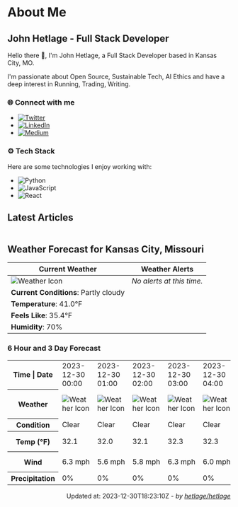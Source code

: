 # About Me

## John Hetlage - Full Stack Developer

Hello there 👋, I'm John Hetlage, a Full Stack Developer based in Kansas City, MO. 

I'm passionate about Open Source, Sustainable Tech, AI Ethics and have a deep interest in Running, Trading, Writing.

### 🌐 Connect with me
- [![Twitter](https://img.shields.io/badge/Twitter-1DA1F2?style=for-the-badge&logo=twitter&logoColor=white)](https://twitter.com/j_hetlage)
- [![LinkedIn](https://img.shields.io/badge/LinkedIn-0077B5?style=for-the-badge&logo=linkedin&logoColor=white)](https://linkedin.com/in/john-hetlage)
- [![Medium](https://img.shields.io/badge/Medium-12100E?style=for-the-badge&logo=medium&logoColor=white)](https://medium.com/@jhetlage)

### ⚙️ Tech Stack
Here are some technologies I enjoy working with:
- ![Python](https://img.shields.io/badge/-Python-05122A?style=flat&logo=Python)
- ![JavaScript](https://img.shields.io/badge/-JavaScript-05122A?style=flat&logo=JavaScript)
- ![React](https://img.shields.io/badge/-React-05122A?style=flat&logo=React)


## Latest Articles

<table>
  <tbody></tbody>
</table>


## Weather Forecast for Kansas City, Missouri

| **Current Weather** | **Weather Alerts** |
|---------------------|--------------------|
| ![Weather Icon](https://cdn.weatherapi.com/weather/64x64/day/116.png) |  _No alerts at this time._  |
| **Current Conditions**: Partly cloudy |  | 
| **Temperature**: 41.0°F |  |
| **Feels Like**: 35.4°F |  |
| **Humidity**: 70% | |

### 6 Hour and 3 Day Forecast

<table>
  <tbody>  
    <tr><th>Time | Date</th><td>2023-12-30 00:00</td><td>2023-12-30 01:00</td><td>2023-12-30 02:00</td><td>2023-12-30 03:00</td><td>2023-12-30 04:00</td><td>2023-12-30 05:00</td><td>2023-12-30</td><td>2023-12-31</td><td>2024-01-01</td></tr>
    <tr><th>Weather</th><td><img src="https://cdn.weatherapi.com/weather/64x64/night/113.png" alt="Weather Icon"></td><td><img src="https://cdn.weatherapi.com/weather/64x64/night/113.png" alt="Weather Icon"></td><td><img src="https://cdn.weatherapi.com/weather/64x64/night/113.png" alt="Weather Icon"></td><td><img src="https://cdn.weatherapi.com/weather/64x64/night/113.png" alt="Weather Icon"></td><td><img src="https://cdn.weatherapi.com/weather/64x64/night/113.png" alt="Weather Icon"></td><td><img src="https://cdn.weatherapi.com/weather/64x64/night/113.png" alt="Weather Icon"></td>
    <td><img src="https://cdn.weatherapi.com/weather/64x64/day/113.png" alt="Weather Icons"</td><td><img src="https://cdn.weatherapi.com/weather/64x64/day/113.png" alt="Weather Icons"</td><td><img src="https://cdn.weatherapi.com/weather/64x64/day/113.png" alt="Weather Icons"</td></tr>
    <tr><th>Condition</th><td>Clear</td><td>Clear</td><td>Clear</td><td>Clear</td><td>Clear</td><td>Clear</td>
    <td>Sunny</td><td>Sunny</td><td>Sunny</td></tr>
    <tr><th>Temp (°F)</th><td>32.1</td><td>32.0</td><td>32.1</td><td>32.3</td><td>32.3</td><td>32.2</td>
    <td>46.4° / 31.7°F</td><td>37.8° / 27.3°F</td><td>38.6° / 26.9°F</td></tr>
    <tr><th>Wind</th><td>6.3 mph</td><td>5.6 mph</td><td>5.8 mph</td><td>6.3 mph</td><td>6.0 mph</td><td>6.3 mph</td>
    <td>8.9 mph</td><td>11.2 mph</td><td>6.3 mph</td></tr>
    <tr><th>Precipitation</th><td>0%</td><td>0%</td><td>0%</td><td>0%</td><td>0%</td><td>0%</td>
    <td>0%</td><td>0%</td><td>0%</td></tr>
  </tbody>
</table>

<div align="right">

Updated at: 2023-12-30T18:23:10Z - *by [hetlage/hetlage](https://github.com/hetlage/hetlage)*

</div>

